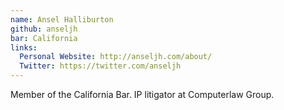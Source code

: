 ```yaml
---
name: Ansel Halliburton
github: anseljh
bar: California
links:
  Personal Website: http://anseljh.com/about/
  Twitter: https://twitter.com/anseljh
---
```


Member of the California Bar. IP litigator at Computerlaw Group. 